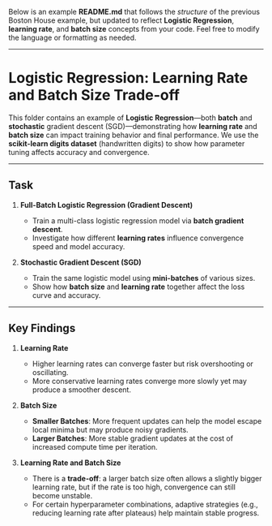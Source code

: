 Below is an example **README.md** that follows the *structure* of the previous Boston House example, but updated to reflect **Logistic Regression**, **learning rate**, and **batch size** concepts from your code. Feel free to modify the language or formatting as needed.

---

# Logistic Regression: Learning Rate and Batch Size Trade-off

This folder contains an example of **Logistic Regression**—both **batch** and **stochastic** gradient descent (SGD)—demonstrating how **learning rate** and **batch size** can impact training behavior and final performance. We use the **scikit-learn digits dataset** (handwritten digits) to show how parameter tuning affects accuracy and convergence.

---

## Task

1. **Full-Batch Logistic Regression (Gradient Descent)**
   - Train a multi-class logistic regression model via **batch gradient descent**.
   - Investigate how different **learning rates** influence convergence speed and model accuracy.

2. **Stochastic Gradient Descent (SGD)**
   - Train the same logistic model using **mini-batches** of various sizes.
   - Show how **batch size** and **learning rate** together affect the loss curve and accuracy.

---

## Key Findings

1. **Learning Rate**
   - Higher learning rates can converge faster but risk overshooting or oscillating.  
   - More conservative learning rates converge more slowly yet may produce a smoother descent.  

2. **Batch Size**
   - **Smaller Batches**: More frequent updates can help the model escape local minima but may produce noisy gradients.  
   - **Larger Batches**: More stable gradient updates at the cost of increased compute time per iteration.

3. **Learning Rate and Batch Size**
   - There is a **trade-off**: a larger batch size often allows a slightly bigger learning rate, but if the rate is too high, convergence can still become unstable.  
   - For certain hyperparameter combinations, adaptive strategies (e.g., reducing learning rate after plateaus) help maintain stable progress.
